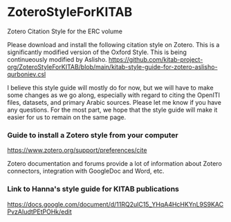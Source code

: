 # ZoteroStyleForKITAB
Zotero Citation Style for the ERC volume


Please download and install the following citation style on Zotero. This is a significantly modified version of the Oxford Style.  This is being continueously modified by Aslisho.
https://github.com/kitab-project-org/ZoteroStyleForKITAB/blob/main/kitab-style-guide-for-zotero-aslisho-qurboniev.csl 

I believe this style guide will mostly do for now, but we will have to make some changes as we go along, especially with regard to citing the OpenITI files, datasets, and primary Arabic sources. Please let me know if you have any questions. For the most part, we hope  that the style guide will make it easier for us to remain on the same page.

### Guide to install a Zotero style from your computer

https://www.zotero.org/support/preferences/cite 

Zotero documentation and forums provide a lot of information about Zotero connectors, integration with GoogleDoc and Word, etc.

### Link to Hanna's style guide for KITAB publications

https://docs.google.com/document/d/11RQ2ulC15_YHqA4HcHKYnL9S9KACPvzAIudtPEtPOHk/edit 

